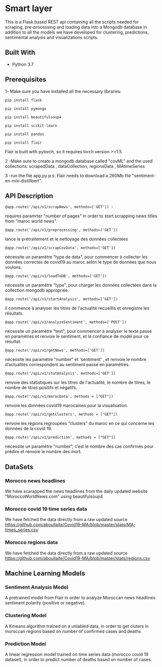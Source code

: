 # Smart layer
This is a Flask based REST api containing all the scripts needed for scraping, pre-processing and loading data into a Mongodb database in addition to all the models we have developed for clustering, predictions, sentimental analysis and visualizations scripts.

## Built With
* Python 3.7  

## Prerequisites
1- Make sure you have installed all the necessary libraries:
```
pip install flask
```
```
pip install pymongo
```
```
pip install beautifulsoup4
```
```
pip install scikit-learn
```
```
pip install pandas
```
```
pip install flair 
```

Flair is built with pytorch, so it requires torch version >=1.5

2 -Make sure to create a mongodb database called "covML" and the used collections:
scrapedData , dataCollection, regionsData , MAtimeSeries

3 -run the file app.py 
p.s: Flair needs to download a 260Mb file "sentiment-en-mix-distillbert".

## API Description 
```
@app.route('/api/v1/scrapNews', methods=['GET']) :
```
requires paramrter  "number of pages" in order to start scrapping news titles from "maroc world news".
```
@app.route('/api/v1/preprocessing', methods=['GET'])
```
lance le prétraitement et le nettoyage des données collectées
```
@app.route('/api/v1/scrapCovData', methods=['GET'])
```
nécessite un paramètre "type de data", pour commencer à collecter les données
correctes de covid19 au maroc selon le type de données que nous voulons.
```
@app.route('/api/v1/loadToDB', methods=['GET'])
```
nécessite un paramètre "type", pour charger les données collectées dans la
collection mongodb appropriée.

```
@app.route('/api/v1/startAnalysis', methods=['GET'])
```
il commence à analyser les titres de l'actualité recueillis et enregistre les résultats.
```
@app.route('/api/v1/analyzeSentiment', methods=['POST'])
```
nécessite un paramètre "text", pour commencer à analyser le texte passé en
paramètres et renvoie le sentiment, et la confiance de model pour ce résultat.
```
@app.route('/api/v1/getNews', methods=['GET'])
```
nécessite les paramètre "number" et 'sentiment' , et renvoie le nombre d’actualités
correspondent au sentiment passé en paramètres.
```
@app.route('/api/v1/statAnalysis', methods=['GET'])
```
renvoie des statistiques sur les titres de l'actualité, le nombre de titres, le nombre
de titres positifs et négatifs.
```
@app.route('/api/v1/marocData', methods = ["GET"])
```
renvoie les données covid19 marocaines pour la visualisation.
```
@app.route('/api/v1/getClusters', methods = ["GET"])
```
renvoie les régions regroupées “clusters” du maroc en ce qui concerne les données
de la covid 19.
```
@app.route('/api/v1/prediction', methods = ["GET"])
```
nécessite un paramètre "number", c’est le nombre des cas confirmés pour prédire
et renvoie le nombre des mort.

## DataSets
### Morocco news headlines 
We have scarapped the news headlines from the daily updated website "MoroccoWorldNews.com" using beautifulsoup4
### Morocco covid 19 time series data  
We have fetched the data directly from a raw updated source </br>
https://github.com/aboullaite/Covid19-MA/blob/master/stats/MA-times_series.csv 
### Morocco regions data
We have fetched the data directly from a raw updated source </br>
https://github.com/aboullaite/Covid19-MA/blob/master/stats/regions.csv

## Machine Learning Models
### Sentiment Analysis Model
A pretrained model from Flair in order to analyze Moroccan news headlines sentiment polarity (positive or negative).
### Clustering Model
A Kmeans algorithm trained on a unlabled data, in order to get cluters in moroccan regions based on number of confirmed cases and deaths
### Prediction Model
A linear regression model trained on time series data (morocco covid 19 dataset), in order to predict number of deaths based on number of cases.


